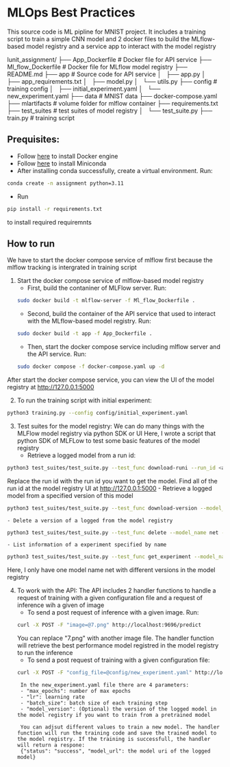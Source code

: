 # MLOps Best Practices
This source code is ML pipline for MNIST project. It includes a training script to train
a simple CNN model and 2 docker files to build the MLflow-based model registry and a service app
to interact with the model registry

lunit_assignment/
├── App_Dockerfile # Docker file for API service
├── Ml_flow_Dockerfile # Docker file for MLflow model registry
├── README.md
├── app # Source code for API service
│   ├── app.py
│   ├── app_requirements.txt
│   ├── model.py
│   └── utils.py
├── config # training config 
│   ├── initial_experiment.yaml
│   └── new_experiment.yaml
├── data # MNIST data
├── docker-compose.yaml
├── mlartifacts # volume folder for mlflow container
├── requirements.txt
├── test_suites # test suites of model registry
│   └── test_suite.py
├── train.py # training script

## Prequisites:
- Follow [here](https://docs.docker.com/engine/install/ubuntu/) to install Docker engine
- Follow [here](https://docs.anaconda.com/free/miniconda/miniconda-install/) to install Miniconda
- After installing conda successfully, create a virtual environment. Run:
```bash
conda create -n assignment python=3.11
``` 
- Run 
```bash
pip install -r requirements.txt
``` 
to install required requiremnts

## How to run
We have to start the docker compose service of mlflow first because the mlflow tracking is intergrated in training script
1. Start the docker compose service of mlflow-based model registry
    - First, build the contaniner of MLFlow server. Run:
    ```bash
    sudo docker build -t mlflow-server -f Ml_flow_Dockerfile .
    ``` 
    - Second, build the container of the API service that used to interact with the MLflow-based model registry. Run:
    ```bash
    sudo docker build -t app -f App_Dockerfile .
    ```
    - Then, start the docker compose service including mlflow server and the API service. Run:
    ```bash
    sudo docker compose -f docker-compose.yaml up -d
    ```
After start the docker compose service, you can view the UI of the model registry at http://127.0.0.1:5000

2. To run the training script with initial experiment:
```bash
python3 training.py --config config/initial_experiment.yaml
```
3. Test suites for the model registry:
We can do many things with the MLFlow model registry via python SDK or UI
Here, I wrote a script that python SDK of MLFLow to test some basic features of the model registry
    -  Retrieve a logged model from a run id:
```bash
python3 test_suites/test_suite.py --test_func download-runi --run_id <a run id>
``` 
Replace the run id with the run id you want to get the model. Find all of the run id at the model registry UI at http://127.0.0.1:5000
    - Retrieve a logged model from a specified version of this model
```bash
python3 test_suites/test_suite.py --test_func download-version --model_name net --model_version <number of version>
``` 
    - Delete a version of a logged from the model registry
```bash
python3 test_suites/test_suite.py --test_func delete --model_name net --model_version <number of version>
```
    - List information of a experiment specified by name
```bash
python3 test_suites/test_suite.py --test_func get_experiment --model_name net
```
Here, I only have one model name net with different versions in the model registry

4. To work with the API:
The API includes 2 handler functions to handle a request of training with a given configuration file and a request of inference wih a given of image
    - To send a post request of inference with a given image. Run:
    ```bash
    curl -X POST -F "image=@7.png" http://localhost:9696/predict
    ```
    You can replace "7.png" with another image file. The handler function will retrieve the best performance model registred in the model registry to run the inference
    - To send a post request of training with a given configuration file:
    ```bash
    curl -X POST -F "config_file=@config/new_experiment.yaml" http://localhost:9696/train
    ```
        In the new_experiment.yaml file there are 4 parameters: 
        - "max_epochs": number of max epochs
        - "lr": learning rate
        - "batch_size": batch size of each training step
        - "model_version": (Optional) the version of the logged model in the model registry if you want to train from a pretrained model
        
        You can adjsut different values to train a new model. The handler function will run the training code and save the trained model to the model registry. If the training is successfull, the handler will return a respone:
        {"status": "success", "model_url": the model uri of the logged model} 
